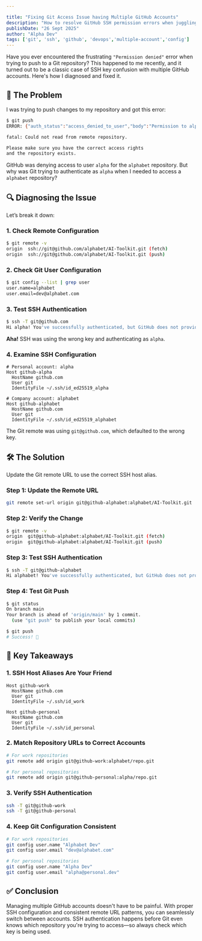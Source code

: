 ```yaml
---

title: "Fixing Git Access Issue having Multiple GitHub Accounts"
description: "How to resolve GitHub SSH permission errors when juggling multiple accounts and get access denied issue despite having valid github user config."
publishDate: "26 Sept 2025"
author: "Alpha Dev"
tags: ['git', 'ssh', 'github', 'devops','multiple-account','config']
---
```


Have you ever encountered the frustrating `"Permission denied"` error when trying to push to a Git repository? This happened to me recently, and it turned out to be a classic case of SSH key confusion with multiple GitHub accounts. Here's how I diagnosed and fixed it.

## 🧨 The Problem

I was trying to push changes to my repository and got this error:

```bash
$ git push
ERROR: {"auth_status":"access_denied_to_user","body":"Permission to alphabet/AI-Toolkit.git denied to alpha."}

fatal: Could not read from remote repository.

Please make sure you have the correct access rights
and the repository exists.
```

GitHub was denying access to user `alpha` for the `alphabet` repository. But why was Git trying to authenticate as `alpha` when I needed to access a `alphabet` repository?

## 🔍 Diagnosing the Issue

Let’s break it down:

### 1. Check Remote Configuration

```bash
$ git remote -v
origin  ssh://git@github.com/alphabet/AI-Toolkit.git (fetch)
origin  ssh://git@github.com/alphabet/AI-Toolkit.git (push)
```

### 2. Check Git User Configuration

```bash
$ git config --list | grep user
user.name=alphabet
user.email=dev@alphabet.com
```

### 3. Test SSH Authentication

```bash
$ ssh -T git@github.com
Hi alpha! You've successfully authenticated, but GitHub does not provide shell access.
```

**Aha!** SSH was using the wrong key and authenticating as `alpha`.

### 4. Examine SSH Configuration

```ssh-config
# Personal account: alpha
Host github-alpha
  HostName github.com
  User git
  IdentityFile ~/.ssh/id_ed25519_alpha

# Company account: alphabet
Host github-alphabet
  HostName github.com
  User git
  IdentityFile ~/.ssh/id_ed25519_alphabet
```

The Git remote was using `git@github.com`, which defaulted to the wrong key.

## 🛠️ The Solution

Update the Git remote URL to use the correct SSH host alias.

### Step 1: Update the Remote URL

```bash add=git@github-alphabet
git remote set-url origin git@github-alphabet:alphabet/AI-Toolkit.git
```

### Step 2: Verify the Change

```bash
$ git remote -v
origin  git@github-alphabet:alphabet/AI-Toolkit.git (fetch)
origin  git@github-alphabet:alphabet/AI-Toolkit.git (push)
```

### Step 3: Test SSH Authentication

```bash
$ ssh -T git@github-alphabet
Hi alphabet! You've successfully authenticated, but GitHub does not provide shell access.
```

### Step 4: Test Git Push

```bash
$ git status
On branch main
Your branch is ahead of 'origin/main' by 1 commit.
  (use "git push" to publish your local commits)

$ git push
# Success! 🎉
```

## 🧠 Key Takeaways

### 1. SSH Host Aliases Are Your Friend

```ssh-config
Host github-work
  HostName github.com
  User git
  IdentityFile ~/.ssh/id_work

Host github-personal
  HostName github.com
  User git
  IdentityFile ~/.ssh/id_personal
```

### 2. Match Repository URLs to Correct Accounts

```bash add=/git@github-work/ add="git@github-personal"
# For work repositories
git remote add origin git@github-work:alphabet/repo.git

# For personal repositories  
git remote add origin git@github-personal:alpha/repo.git
```

### 3. Verify SSH Authentication

```bash
ssh -T git@github-work
ssh -T git@github-personal
```

### 4. Keep Git Configuration Consistent

```bash
# For work repositories
git config user.name "Alphabet Dev"
git config user.email "dev@alphabet.com"

# For personal repositories
git config user.name "Alpha Dev"
git config user.email "alpha@personal.dev"
```

## ✅ Conclusion

Managing multiple GitHub accounts doesn't have to be painful. With proper SSH configuration and consistent remote URL patterns, you can seamlessly switch between accounts. SSH authentication happens before Git even knows which repository you're trying to access—so always check which key is being used.
